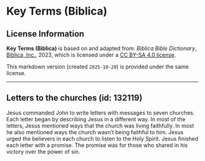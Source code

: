 # Key Terms (Biblica)

## License Information

**Key Terms (Biblica)** is based on and adapted from: _Biblica Bible Dictionary_, [Biblica, Inc.](https://www.biblica.com/), 2023, which is licensed under a [CC BY-SA 4.0 license](https://creativecommons.org/licenses/by-sa/4.0/legalcode.en).

This markdown version (created `2025-10-20`) is provided under the same license.



--------------------------------

## Letters to the churches (id: 132119)

Jesus commanded John to write letters with messages to seven churches. Each letter began by describing Jesus in a different way. In most of the letters, Jesus mentioned ways that the church was living faithfully. In most he also mentioned ways the church wasn’t being faithful to him. Jesus urged the believers in each church to listen to the Holy Spirit. Jesus finished each letter with a promise. The promise was for those who shared in his victory over the power of sin.



